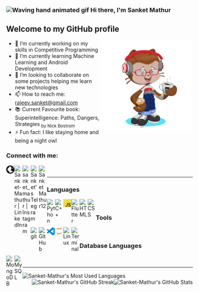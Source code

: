 <h3> <img src="https://raw.githubusercontent.com/nixin72/nixin72/master/wave.gif" alt="Waving hand animated gif" height="35" width="35" /> Hi there, I'm Sanket Mathur </h3>

## Welcome to my GitHub profile

<img align="right" alt="Octocat" height="250px" src="Images/octocat.png">

<!-- Basic Introduction -->
- 🔭 I’m currently working on my skills in Competitive Programming
- 🌱 I’m currently learning Machine Learning and Android Development 
- 👯 I’m looking to collaborate on some projects helping me learn new technologies
- 📫 How to reach me: rajeev.sanket@gmail.com
- 📚 Current Favourite book: Superintelligence: Paths, Dangers, Strategies <sub>by Nick Bostrom</sub>
- ⚡ Fun fact: I like staying home and being a night owl


<!-- Accounts and links -->
### Connect with me:
[<img align="left" alt="learningprogrammer.tech" width="22px" src="https://raw.githubusercontent.com/iconic/open-iconic/master/svg/globe.svg" />](https://learningprogrammer.tech/)
[<img align="left" alt="Sanket-Mathur | LinkedIn" width="22px" src="https://cdn.jsdelivr.net/npm/simple-icons@v3/icons/linkedin.svg" />](https://www.linkedin.com/in/sanket-mathur-399ba718a/)
[<img align="left" alt="sanket_mathur | Instagram" width="22px" src="https://cdn.jsdelivr.net/npm/simple-icons@v3/icons/instagram.svg" />](https://www.instagram.com/sanket_mathur/)
[<img align="left" alt="Sanket's Telegram" width="22px" src="https://cdn.jsdelivr.net/npm/simple-icons@v3/icons/telegram.svg"/>](https://t.me/sanket_mathur)
[<img align="left" alt="SanketMathur12" width="22px" src="https://cdn.jsdelivr.net/npm/simple-icons@v3/icons/twitter.svg"/>](https://twitter.com/SanketMathur12)
<br>

--- 

<!--Languages and Tools-->
### Languages
<img align="left" alt="Python" width="22px" src="https://cdn.iconscout.com/icon/free/png-64/python-2-226051.png">
<img align="left" alt="C++" width="22px" src="https://cdn.iconscout.com/icon/free/png-64/c-4-226082.png">
<img align="left" alt="JavaScript" width="22px" src="https://raw.githubusercontent.com/github/explore/80688e429a7d4ef2fca1e82350fe8e3517d3494d/topics/javascript/javascript.png">
<img align="left" alt="Flutter" width="22px" src="https://cdn.iconscout.com/icon/free/png-64/flutter-2038877-1720090.png">
<img align="left" alt="HTML" width="22px" src="https://cdn.iconscout.com/icon/free/png-64/html-2752158-2284975.png">
<img align="left" alt="CSS" width="22px" src="https://cdn.iconscout.com/icon/free/png-64/css-131-722685.png">
<br>

### Tools
<img align="left" alt="git" width="22px" src="https://cdn.iconscout.com/icon/free/png-64/git-13-569377.png">
<img align="left" alt="GitHub" width="22px" src="https://cdn.iconscout.com/icon/free/png-64/github-169-1174970.png">
<img align="left" alt="VSCode" width="22px" src="https://raw.githubusercontent.com/github/explore/80688e429a7d4ef2fca1e82350fe8e3517d3494d/topics/visual-studio-code/visual-studio-code.png">
<img align="left" alt="Jupyter Notebook" width="22px" src="https://raw.githubusercontent.com/github/explore/80688e429a7d4ef2fca1e82350fe8e3517d3494d/topics/jupyter-notebook/jupyter-notebook.png">
<img align="left" alt="Linux" width="22px" src="https://cdn.iconscout.com/icon/free/png-64/linux-17-570099.png">
<img align="left" alt="Terminal" width="22px" src="https://cdn.iconscout.com/icon/premium/png-64-thumb/terminal-2229455-1858303.png">
<br>

### Database Languages
<img align="left" alt="MongoDB" width="22px" src="https://cdn.iconscout.com/icon/free/png-64/mongodb-4-1175139.png">
<img align="left" alt="MySQL" width="22px" src="https://cdn.iconscout.com/icon/free/png-64/mysql-21-1174941.png">
<br>

---

<!--Most Used Languages Stats-->

<img align="left" alt="Sanket-Mathur's Most Used Languages" src="https://github-readme-stats.vercel.app/api/top-langs/?username=Sanket-Mathur&theme=dark&hide_langs_below=1&hide_border=true" />

<!--GitHub Stats-->

<img align="right" alt="Sanket-Mathur's GitHub Stats" src="https://github-readme-stats.vercel.app/api?username=Sanket-Mathur&theme=blue-green&hide_border=true">

<!--GitHub Streak-->

<img align="right" alt="Sanket-Mathur's GitHub Streak" src="https://github-readme-streak-stats.herokuapp.com/?user=Sanket-Mathur&theme=dark&hide_border=true">
